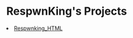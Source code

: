 # RespwnKing's Projects

<li><a href="Reswpking/index.html" target="_blank">Respwnking_HTML</a></li>



